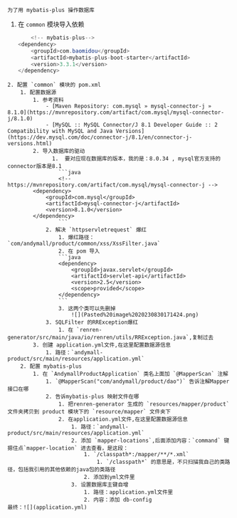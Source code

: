 	为了用	mybatis-plus 操作数据库
1. 在 `common` 模块导入依赖
	```java
		<!-- mybatis-plus-->  
	<dependency>  
		<groupId>com.baomidou</groupId>  
		<artifactId>mybatis-plus-boot-starter</artifactId>  
		<version>3.3.1</version>  
	</dependency>
```
2. 配置 `common` 模块的 pom.xml
	1. 配置数据源
		1. 参考资料
			- [Maven Repository: com.mysql » mysql-connector-j » 8.1.0](https://mvnrepository.com/artifact/com.mysql/mysql-connector-j/8.1.0)
			- [MySQL :: MySQL Connector/J 8.1 Developer Guide :: 2 Compatibility with MySQL and Java Versions](https://dev.mysql.com/doc/connector-j/8.1/en/connector-j-versions.html)
		2. 导入数据库的驱动
			  1.  要对应现在数据库的版本，我的是：8.0.34 , mysql官方支持的connector版本是8.1
				```java
				<!-- https://mvnrepository.com/artifact/com.mysql/mysql-connector-j -->
		<dependency>
		    <groupId>com.mysql</groupId>
		    <artifactId>mysql-connector-j</artifactId>
		    <version>8.1.0</version>
		</dependency>
				```
			2. 解决 `httpservletrequest` 爆红
				1. 爆红路径：`com/andymall/product/common/xss/XssFilter.java`
				2. 在 pom 导入
				```java
				<dependency>  
					<groupId>javax.servlet</groupId>  
					<artifactId>servlet-api</artifactId>  
					<version>2.5</version>  
					<scope>provided</scope>
				</dependency>
				```
				3. 这两个类可以先删掉
					![](Pasted%20image%2020230830171424.png)
			3. SQLFilter 的RRException爆红
				1. 在 `renren-generator/src/main/java/io/renren/utils/RRException.java`,复制过去
		3. 创建 application.yml文件,在这里配置数据源信息
			1. 路径：`andymall-product/src/main/resources/application.yml`
	2. 配置 mybatis-plus 
		1. 在 `AndymallProductApplication` 类名上面加 `@MapperScan` 注解
			1. `@MapperScan("com/andymall/product/dao")` 告诉注解Mapper接口在哪
			2. 告诉mybatis-plus 映射文件在哪
				1. 把renren-generator 生成的 `resources/mapper/product` 文件夹拷贝到 product 模块下的 `resource/mapper` 文件夹下
				2. 在application.yml文件,在这里配置数据源信息
					1. 路径：`andymall-product/src/main/resources/application.yml`
					2. 添加 `mapper-locations`,后面添加内容：`command` 键摁住点`mapper-location` 进去查看，是这段：
						1. `/classpath*:/mapper/**/*.xml`
							1. `/classpath*` 的意思是，不只扫描我自己的类路径，包括我引用的其他依赖的java包的类路径
						2. 添加到yml文件里
					3. 设置数据库主键自增
						1. 路径：application.yml文件里
						2. 内容：添加 db-config
最终：![](application.yml)
